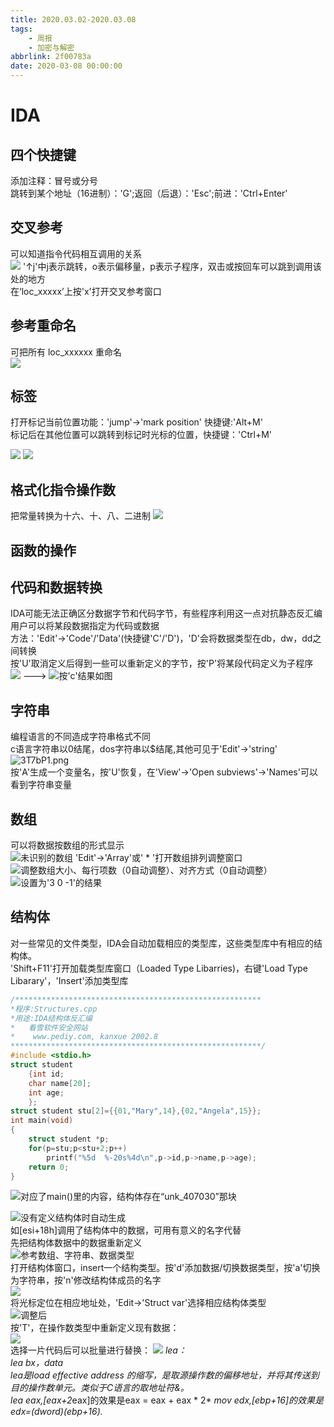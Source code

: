```yaml
---
title: 2020.03.02-2020.03.08
tags: 
    - 周报
    - 加密与解密
abbrlink: 2f00783a
date: 2020-03-08 00:00:00
---
```

# IDA
## 四个快捷键
添加注释：冒号或分号  
跳转到某个地址（16进制）：'G';返回（后退）：'Esc';前进：'Ctrl+Enter'  
## 交叉参考
可以知道指令代码相互调用的关系  
![ ](https://s2.ax1x.com/2020/03/02/3RV2Ox.md.png)
'↑j'中j表示跳转，o表示偏移量，p表示子程序，双击或按回车可以跳到调用该处的地方  
在‘loc_xxxxx’上按'x'打开交叉参考窗口
<!--more-->
## 参考重命名
可把所有 loc_xxxxxx 重命名  
![ ](https://s2.ax1x.com/2020/03/02/3Ru4WF.png)
## 标签
打开标记当前位置功能：'jump'->'mark position'  快捷键:'Alt+M'  
标记后在其他位置可以跳转到标记时光标的位置，快捷键：'Ctrl+M'  

![ ](https://s2.ax1x.com/2020/03/05/3TRn9e.png)
![ ](https://s2.ax1x.com/2020/03/05/3TRVAK.png)
## 格式化指令操作数
把常量转换为十六、十、八、二进制
![ ](https://s2.ax1x.com/2020/03/05/3TRehD.png)
## 函数的操作


## 代码和数据转换
IDA可能无法正确区分数据字节和代码字节，有些程序利用这一点对抗静态反汇编  
用户可以将某段数据指定为代码或数据  
方法：'Edit'->'Code'/'Data'(快捷键'C'/'D')，'D'会将数据类型在db，dw，dd之间转换  
按'U'取消定义后得到一些可以重新定义的字节，按'P'将某段代码定义为子程序
![ ](https://s2.ax1x.com/2020/03/05/3TRZtO.png)
--->
![按'c'结果如图](https://s2.ax1x.com/2020/03/05/3TRk0x.md.png)  

## 字符串
编程语言的不同造成字符串格式不同  
c语言字符串以0结尾，dos字符串以$结尾,其他可见于'Edit'->'string'  
![3T7bP1.png](https://s2.ax1x.com/2020/03/05/3T7bP1.png)  
按'A'生成一个变量名，按'U'恢复，在'View'->'Open subviews'->'Names'可以看到字符串变量  
## 数组
可以将数据按数组的形式显示  
![未识别的数组](https://s2.ax1x.com/2020/03/06/3bDXcR.png)
'Edit'->'Array'或' * '打开数组排列调整窗口  
![调整数组大小、每行项数（0自动调整）、对齐方式（0自动调整）](https://s2.ax1x.com/2020/03/06/3b6yKs.png)
![设置为'3 0 -1'的结果](https://s2.ax1x.com/2020/03/06/3bDO39.png)

## 结构体
对一些常见的文件类型，IDA会自动加载相应的类型库，这些类型库中有相应的结构体。  
'Shift+F11'打开加载类型库窗口（Loaded Type Libarries)，右键'Load Type Libarary'，'Insert'添加类型库    


```c
/*******************************************************
*程序:Structures.cpp                                                                                      *
*用途:IDA结构体反汇编                                                                        *
*   看雪软件安全网站                                                                              *   
*    www.pediy.com, kanxue 2002.8                                                                 *
********************************************************/
#include <stdio.h> 
struct student
	{int id;
	char name[20];
	int age;
	};
struct student stu[2]={{01,"Mary",14},{02,"Angela",15}};
int main(void)
{
	struct student *p;
	for(p=stu;p<stu+2;p++)
		printf("%5d  %-20s%4d\n",p->id,p->name,p->age);
	return 0;
}
```
![对应了main()里的内容，结构体存在“unk_407030”那块](https://s2.ax1x.com/2020/03/06/3LK7fU.png)  

![没有定义结构体时自动生成](https://s2.ax1x.com/2020/03/06/3Lu7Md.md.png)  
如[esi+18h]调用了结构体中的数据，可用有意义的名字代替  
先把结构体数据中的数据重新定义  
![参考数组、字符串、数据类型](https://s2.ax1x.com/2020/03/06/3LQWaq.md.png)  
打开结构体窗口，insert一个结构类型。按'd'添加数据/切换数据类型，按'a'切换为字符串，按'n'修改结构体成员的名字  
![ ](https://s2.ax1x.com/2020/03/07/3OW2SP.png)  
将光标定位在相应地址处，'Edit->'Struct var'选择相应结构体类型  
![调整后](https://s2.ax1x.com/2020/03/07/3OfiSx.png)  
按'T'，在操作数类型中重新定义现有数据：  
![ ](https://s2.ax1x.com/2020/03/07/3OzPyD.png)  
选择一片代码后可以批量进行替换：
![](https://s2.ax1x.com/2020/03/07/3X9BnS.png)
*lea：*  
*lea bx，data*  
*lea是load effective address 的缩写，是取源操作数的偏移地址，并将其传送到目的操作数单元。类似于C语言的取地址符&。*  
*lea eax,[eax+2*eax]的效果是eax = eax + eax * 2*
*mov edx,[ebp+16]的效果是edx=(dword)(ebp+16).*